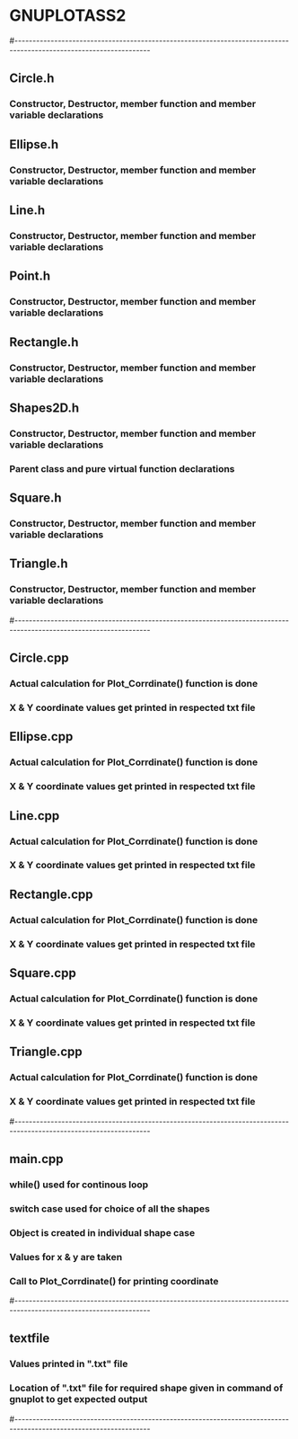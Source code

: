 # GNUPLOTASS2

#-------------------------------------------------------------------------------------------------------------------

## Circle.h
### Constructor, Destructor, member function and member variable declarations

## Ellipse.h
### Constructor, Destructor, member function and member variable declarations

## Line.h
### Constructor, Destructor, member function and member variable declarations

## Point.h
### Constructor, Destructor, member function and member variable declarations

## Rectangle.h
### Constructor, Destructor, member function and member variable declarations

## Shapes2D.h
### Constructor, Destructor, member function and member variable declarations
### Parent class and pure virtual function declarations

## Square.h
### Constructor, Destructor, member function and member variable declarations

## Triangle.h
### Constructor, Destructor, member function and member variable declarations

#-------------------------------------------------------------------------------------------------------------------

## Circle.cpp
### Actual calculation for Plot_Corrdinate() function is done
### X & Y coordinate values get printed in respected txt file

## Ellipse.cpp
### Actual calculation for Plot_Corrdinate() function is done
### X & Y coordinate values get printed in respected txt file

## Line.cpp
### Actual calculation for Plot_Corrdinate() function is done
### X & Y coordinate values get printed in respected txt file

## Rectangle.cpp
### Actual calculation for Plot_Corrdinate() function is done
### X & Y coordinate values get printed in respected txt file

## Square.cpp
### Actual calculation for Plot_Corrdinate() function is done
### X & Y coordinate values get printed in respected txt file

## Triangle.cpp
### Actual calculation for Plot_Corrdinate() function is done
### X & Y coordinate values get printed in respected txt file

#-------------------------------------------------------------------------------------------------------------------

## main.cpp
### while() used for continous loop
### switch case used for choice of all the shapes 
### Object is created in individual shape case 
### Values for x & y are taken
### Call to Plot_Corrdinate() for printing coordinate

#-------------------------------------------------------------------------------------------------------------------

## textfile
### Values printed in ".txt" file 
### Location of ".txt" file for required shape given in command of gnuplot to get expected output 

#-------------------------------------------------------------------------------------------------------------------

